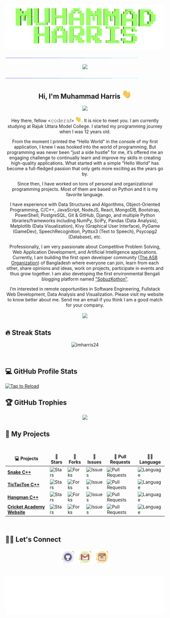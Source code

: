 <!-- Muhammad-Harris.gif -->
<p align="center"><img src="https://github.com/imharris24/imharris24/blob/main/Assets/muhammad-harris.gif" alt="Muhammad Harris"></p>

<!-- Neon-Bar.gif with View-Counter -->
<a href="https://www.github.com/imharris24"><img src="https://github.com/imharris24/imharris24/blob/main/Assets/neon-bar.gif"></a>
<p align="center"><a href="https://count.getloli.com/"><img src="https://count.getloli.com/get/@:imharris24"></a></p>
<a href="https://www.github.com/imharris24"><img src="https://github.com/imharris24/imharris24/blob/main/Assets/neon-bar.gif"></a>

<!-- Initial -->
<h2 align="center">Hi, I'm Muhammad Harris <img src="https://github.com/imharris24/imharris24/blob/main/Assets/wave-hand.gif" width="30"></h2>

<!-- Auto-Type -->
<p align="center"><a href="https://github.com/imharris24/imharris24"><img src="https://readme-typing-svg.herokuapp.com?lines=Computer+Science+Student;Competitive+Programmer;Web+Developer;Future+Full+Stack+Developer;Always%20learning%20new%20things&center=true&width=500&height=50"></a></p>

<!-- Profile Description -->
<p align="center">Hey there, fellow <𝚌𝚘𝚍𝚎𝚛𝚜/> <img src="https://raw.githubusercontent.com/ABSphreak/ABSphreak/master/gifs/Hi.gif" width="20px">. It is nice to meet you. I am currently studying at Rajuk Uttara Model College. I started my programming journey when I was 12 years old.</p>

<p align="center">From the moment I printed the “Hello World” in the console of my first application, I knew I was hooked into the world of programming, But programming was never been “just a side hustle” for me, it’s offered me an engaging challenge to continually learn and improve my skills in creating high-quality applications. What started with a simple “Hello World” has become a full-fledged passion that only gets more exciting as the years go by.</p>

<p align="center">Since then, I have worked on tons of personal and organizational programming projects. Most of them are based on Python and it is my favorite language.</p>

<p align="center">I have experience with Data Structures and Algorithms, Object-Oriented Programming, C/C++, JavaScript, NodeJS, React, MongoDB, Bootstrap, PowerShell, PostgreSQL, Git & GitHub, Django, and multiple Python libraries/frameworks including NumPy, SciPy, Pandas (Data Analysis), Matplotlib (Data Visualization), Kivy (Graphical User Interface), PyGame (GameDev), SpeechRecognition, Pyttsx3 (Text to Speech), Psycopg2 (Database), etc.</p>

<p align="center">Professionally, I am very passionate about Competitive Problem Solving, Web Application Development, and Artificial Intelligence applications. Currently, I am building the first open developer community (<a href="https://the-as8-organization.github.io/">The AS8 Organization</a>) of Bangladesh where everyone can join, learn from each other, share opinions and ideas, work on projects, participate in events and thus grow together. I am also developing the first environmental Bengali blogging platform named <a href="https://github.com/ahammadshawki8/SobuzKothon">"SobuzKothon"</a>.</p>

<p align="center">I’m interested in remote opportunities in Software Engineering, Fullstack Web Development, Data Analysis and Visualization. Please visit my website to know better about me. Send me an email if you think I am a good match for your company.<br>
  

<br>
<a href="https://www.github.com/imharris24"><img src="https://user-images.githubusercontent.com/73097560/115834477-dbab4500-a447-11eb-908a-139a6edaec5c.gif"></a>
	
## 🔥 Streak Stats
	
<p align="center"><img src="https://github-readme-streak-stats.herokuapp.com/?user=imharris24&theme=tokyonight_duo" alt="imharris24"  /></p>
<br/>
	
## 💻 GitHub Profile Stats
	
[![Tap to Reload](https://metrics.lecoq.io/imharris24?template=classic&base.header=0&base.metadata=0&isocalendar=1&languages=1&people=1&isocalendar.duration=half-year&languages.limit=8&languages.sections=most-used&languages.colors=github&languages.threshold=0%25&languages.indepth=false&languages.recent.load=300&languages.recent.days=14&people.limit=24&people.size=28&people.types=followers%2C%20following&people.identicons=false&people.shuffle=false&config.timezone=Asia%2FCalcutta)](https://www.github.com/imharris24)
	
## 🏆 GitHub Trophies
	
<p align=center>
<img src="https://github-profile-trophy.vercel.app/?username=AkuraDiary&theme=onestar">
</p>	
</details>
	
## 🥇 My Projects
	
<br />
<table>
<thead align="center">
<tr border: none;>
<td><b>💻 Projects</b></td>
<td><b>🌟 Stars</b></td>
<td><b>🍴 Forks</b></td>
<td><b>🐛 Issues</b></td>
<td><b>🔔 Pull Requests</b></td>
<td><b>👨‍💻 Language</b></td>
</tr>
</thead>
<tbody>
<tr>
<td><a href="https://github.com/imharris24/Snake-Game-CPP"><b>Snake C++</b></a></td>
<td><img alt="Stars" src="https://img.shields.io/github/stars/imharris24/Snake-CPP?style=flat-square&labelColor=343b41"/></td>
<td><img alt="Forks" src="https://img.shields.io/github/forks/imharris24/Snake-CPP?style=flat-square&labelColor=343b41"/></td>
<td><img alt="Issues" src="https://img.shields.io/github/issues/imharris24/Snake-CPP?style=flat-square"/></td>
<td><img alt="Pull Requests" src="https://img.shields.io/github/issues-pr/imharris24/Snake-CPP?style=flat-square"/></td>
<td><img alt="Language" src="https://img.shields.io/github/languages/top/imharris24/Snake-CPP?style=flat-square"/></td>
</tr>
<tr>
<td><a href="https://github.com/imharris24/TicTacToe-CPP"><b>TicTacToe C++</b></a></td>
<td><img alt="Stars" src="https://img.shields.io/github/stars/imharris24/TicTacToe-CPP?style=flat-square&labelColor=343b41"/></td>
<td><img alt="Forks" src="https://img.shields.io/github/forks/imharris24/TicTacToe-CPP?style=flat-square&labelColor=343b41"/></td>
<td><img alt="Issues" src="https://img.shields.io/github/issues/imharris24/TicTacToe-CPP?style=flat-square"/></td>
<td><img alt="Pull Requests" src="https://img.shields.io/github/issues-pr/imharris24/TicTacToe-CPP?style=flat-square"/></td>
<td><img alt="Language" src="https://img.shields.io/github/languages/top/imharris24/TicTacToe-CPP?style=flat-square"/></td>
</tr>
<tr>
<td><a href="https://github.com/imharris24/Hangman-CPP"><b>Hangman C++</b></a></td>
<td><img alt="Stars" src="https://img.shields.io/github/stars/imharris24/Hangman-CPP?style=flat-square&labelColor=343b41"/></td>
<td><img alt="Forks" src="https://img.shields.io/github/forks/imharris24/Hangman-CPP?style=flat-square&labelColor=343b41"/></td>
<td><img alt="Issues" src="https://img.shields.io/github/issues/imharris24/Hangman-CPP?style=flat-square"/></td>
<td><img alt="Pull Requests" src="https://img.shields.io/github/issues-pr/imharris24/Hangman-CPP?style=flat-square"/></td>
<td><img alt="Language" src="https://img.shields.io/github/languages/top/imharris24/Hangman-CPP?style=flat-square"/></td>
</tr>
<tr>
<td><a href="https://github.com/imharris24/Cricket-Academy-DBS"><b>Cricket Academy Website</b></a></td>
<td><img alt="Stars" src="https://img.shields.io/github/stars/imharris24/Cricket-Academy-WEB?style=flat-square&labelColor=343b41"/></td>
<td><img alt="Forks" src="https://img.shields.io/github/forks/imharris24/Cricket-Academy-WEB?style=flat-square&labelColor=343b41"/></td>
<td><img alt="Issues" src="https://img.shields.io/github/issues/imharris24/Cricket-Academy-WEB?style=flat-square"/></td>
<td><img alt="Pull Requests" src="https://img.shields.io/github/issues-pr/imharris24/Cricket-Academy-WEB?style=flat-square"/></td>
<td><img alt="Language" src="https://img.shields.io/github/languages/top/imharris24/Cricket-Academy-WEB?style=flat-square"/></td>
</tr>
</tbody>
</table>
<br/>  
	
## 🙋‍♀️ Let's Connect
	
<p align="center">
   <a href="github.com/imharris24"><img src="https://github.com/imharris24/imharris24/blob/main/Resouces/github.png" alt="Github"/></a>
   <a href="mailto:harris20014@gmail.com"><img src="https://github.com/imharris24/imharris24/blob/main/Resouces/gmail.png" alt="Gmail"/></a>
   <a href="https://instagram.com/im_harrisg"><img src="https://github.com/imharris24/imharris24/blob/main/Resouces/instagram.png" alt="Instagram"/></a>
</p>
<br/>
<img height="120" alt="Thanks for visiting me" width="100%" src="https://github.com/imharris24/imharris24/blob/main/Resouces/marquee.svg" />
